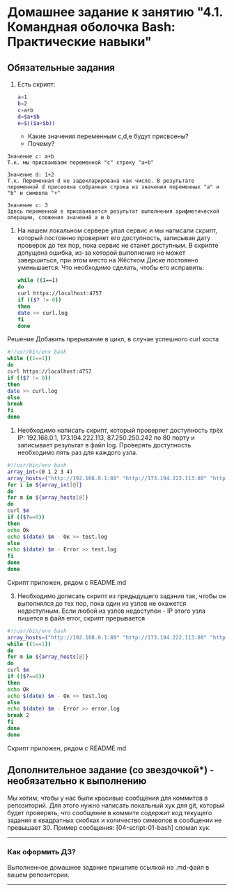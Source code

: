 # Домашнее задание к занятию "4.1. Командная оболочка Bash: Практические навыки"

## Обязательные задания

1. Есть скрипт:
	```bash
	a=1
	b=2
	c=a+b
	d=$a+$b
	e=$(($a+$b))
	```
    * Какие значения переменным c,d,e будут присвоены?
    * Почему?
```
Значение с: a+b
Т.к. мы присваиваем переменной "с" строку "a+b"

Значение d: 1+2
Т.к. Переменная d не задекларирована как число. В результате переменной d присвоена собранная строка из значения переменных "a" и "b" и символа "+"

Значение с: 3
Здесь переменной e присваивается результат выполнения арифметической операции, сложения значений a и b
```

1. На нашем локальном сервере упал сервис и мы написали скрипт, который постоянно проверяет его доступность, записывая дату проверок до тех пор, пока сервис не станет доступным. В скрипте допущена ошибка, из-за которой выполнение не может завершиться, при этом место на Жёстком Диске постоянно уменьшается. Что необходимо сделать, чтобы его исправить:
	```bash
	while ((1==1)
	do
	curl https://localhost:4757
	if (($? != 0))
	then
	date >> curl.log
	fi
	done
	```
 Решение
Добавить прерывание в цикл, в случае успешного curl хоста
```bash
#!/usr/bin/env bash
while ((1==1))
do
curl https://localhost:4757
if (($? != 0))
then
date >> curl.log
else
break
fi
done
```
1. Необходимо написать скрипт, который проверяет доступность трёх IP: 192.168.0.1, 173.194.222.113, 87.250.250.242 по 80 порту и записывает результат в файл log. Проверять доступность необходимо пять раз для каждого узла.
```bash
#!/usr/bin/env bash
array_int=(0 1 2 3 4)
array_hosts=("http://192.168.0.1:80" "http://173.194.222.113:80" "http://87.250.250.242:80")
for i in ${array_int[@]}
do
for m in ${array_hosts[@]}
do
curl $m
if (($?==0))
then
echo Ok
echo $(date) $m - Ок >> test.log
else
echo $(date) $m - Error >> test.log
fi
done
done
```
Скрипт приложен, рядом с README.md

3. Необходимо дописать скрипт из предыдущего задания так, чтобы он выполнялся до тех пор, пока один из узлов не окажется недоступным. Если любой из узлов недоступен - IP этого узла пишется в файл error, скрипт прерывается
```bash
#!/usr/bin/env bash
array_hosts=("http://192.168.0.1:80" "http://173.194.222.113:80" "http://87.250.250.242:80")
while ((1==1))
do
for m in ${array_hosts[@]}
do
curl $m
if (($?==0))
then
echo Ok
echo $(date) $m - Ок >> test.log
else
echo $(date) $m - Error >> error.log
break 2
fi
done
done
```
Скрипт приложен, рядом с README.md
## Дополнительное задание (со звездочкой*) - необязательно к выполнению

Мы хотим, чтобы у нас были красивые сообщения для коммитов в репозиторий. Для этого нужно написать локальный хук для git, который будет проверять, что сообщение в коммите содержит код текущего задания в квадратных скобках и количество символов в сообщении не превышает 30. Пример сообщения: \[04-script-01-bash\] сломал хук.

---

### Как оформить ДЗ?

Выполненное домашнее задание пришлите ссылкой на .md-файл в вашем репозитории.

---
